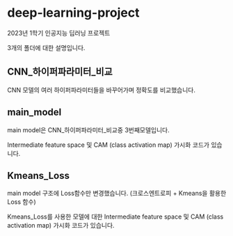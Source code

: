 # deep-learning-project
2023년 1학기 인공지능 딥러닝 프로젝트

3개의 폴더에 대한 설명입니다.

## CNN_하이퍼파라미터_비교

CNN 모델의 여러 하이퍼파라미터들을 바꾸어가며 정확도를 비교했습니다.

## main_model

main model은 CNN_하이퍼파라미터_비교중 3번째모델입니다.

Intermediate feature space 및 CAM (class activation map) 가시화 코드가 있습니다.

## Kmeans_Loss

main model 구조에 Loss함수만 변경했습니다. (크로스엔트로피 + Kmeans을 활용한 Loss 함수)

Kmeans_Loss를 사용한 모델에 대한 Intermediate feature space 및 CAM (class activation map) 가시화 코드가 있습니다.